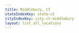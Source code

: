 ```yaml
---
title: Middlebury, CT
stateIndexKey: state-ct
cityIndexKey: city-ct-middlebury
layout: list_all_locations
---
```

